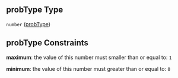 ## probType Type

`number` ([probType](language_identification-definitions-probtype.md))

## probType Constraints

**maximum**: the value of this number must smaller than or equal to: `1`

**minimum**: the value of this number must greater than or equal to: `0`
